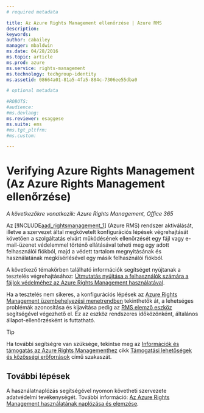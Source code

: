 ```yaml
---
# required metadata

title: Az Azure Rights Management ellenőrzése | Azure RMS
description:
keywords:
author: cabailey
manager: mbaldwin
ms.date: 04/28/2016
ms.topic: article
ms.prod: azure
ms.service: rights-management
ms.technology: techgroup-identity
ms.assetid: 08664a01-81a5-4fa5-884c-7306ee55dba0

# optional metadata

#ROBOTS:
#audience:
#ms.devlang:
ms.reviewer: esaggese
ms.suite: ems
#ms.tgt_pltfrm:
#ms.custom:

---
```


# Verifying Azure Rights Management (Az Azure Rights Management ellenőrzése)

*A következőkre vonatkozik: Azure Rights Management, Office 365*

Az [!INCLUDE[aad_rightsmanagement_1](../includes/aad_rightsmanagement_1_md.md)] (Azure RMS) rendszer aktiválását, illetve a szervezet által megkövetelt konfigurációs lépések végrehajtását követően a szolgáltatás elvárt működésének ellenőrzését egy fájl vagy e-mail-üzenet védelemmel történő ellátásával teheti meg egy adott felhasználói fiókból, majd a védett tartalom megnyitásának és használatának megkísérlésével egy másik felhasználói fiókból.

A következő témakörben található információk segítséget nyújtanak a tesztelés végrehajtásához: [Útmutatás nyújtása a felhasználók számára a fájlok védelméhez az Azure Rights Management használatával](help-users.md).

Ha a tesztelés nem sikeres, a konfigurációs lépések az [Azure Rights Management üzembehelyezési menetrendben](../plan-design/deployment-roadmap.md) tekinthetők át, a lehetséges problémák azonosítása és kijavítása pedig az [RMS elemző eszköz](http://www.microsoft.com/en-us/download/details.aspx?id=46437) segítségével végezhető el. Ez az eszköz rendszeres időközönként, általános állapot-ellenőrzésként is futtatható.

> [!TIP]
> Ha további segítségre van szüksége, tekintse meg az [Információk és támogatás az Azure Rights Managementhez](../get-started/information-support.md) cikk [Támogatási lehetőségek és közösségi erőforrások](../get-started/information-support.md##support-options-and-community-resources) című szakaszát.

## További lépések

A használatnaplózás segítségével nyomon követheti szervezete adatvédelmi tevékenységét. További információ: [Az Azure Rights Management használatának naplózása és elemzése](log-analyze-usage.md).





<!--HONumber=Apr16_HO4-->


